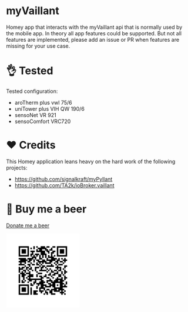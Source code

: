 # myVaillant
Homey app that interacts with the myVaillant api that is normally used by the mobile app. 
In theory all app features could be supported. But not all features are implemented, please add an issue or PR when features are missing for your use case.

# 👌 Tested
Tested configuration:
- aroTherm plus vwl 75/6
- uniTower plus VIH QW 190/6
- sensoNet VR 921
- sensoComfort VRC720


# ❤️ Credits
This Homey application leans heavy on the hard work of the following projects:
- https://github.com/signalkraft/myPyllant
- https://github.com/TA2k/ioBroker.vaillant

# 🍺 Buy me a beer
[Donate me a beer](https://www.ing.nl/payreq/m/?trxid=jfNd2flZzzZY45rxi5TB1ggQGcO2FFZT)

[![betaalverzoek.png](betaalverzoek.png)](https://www.ing.nl/payreq/m/?trxid=jfNd2flZzzZY45rxi5TB1ggQGcO2FFZT)
